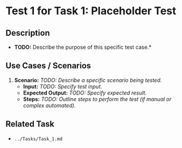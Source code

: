 # Test 1 for Task 1: Placeholder Test

## Description
* **TODO:** Describe the purpose of this specific test case.*

## Use Cases / Scenarios
1.  **Scenario:** *TODO: Describe a specific scenario being tested.*
    *   **Input:** *TODO: Specify test input.*
    *   **Expected Output:** *TODO: Specify expected result.*
    *   **Steps:** *TODO: Outline steps to perform the test (if manual or complex automated).* 

## Related Task
* `../Tasks/Task_1.md`
